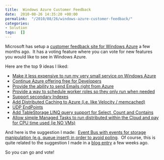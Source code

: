 ```yaml
---
title:  Windows Azure Customer Feedback
date:  2010-08-26 14:35:20 +00:00
permalink:  "/2010/08/26/windows-azure-customer-feedback/"
categories:
- Solution
tags:  []
---
```

<p>Microsoft has setup a <a href="http://www.mygreatwindowsazureidea.com">customer feedback site for Windows Azure</a> a few months ago.&#160; It has a voting feature where you can vote for new features you would like to see in Windows Azure.</p>  <p>Here are the top 9 ideas I liked:</p>  <ul>   <li><a href="http://www.mygreatwindowsazureidea.com/forums/34192-windows-azure-feature-voting/suggestions/392901-make-it-less-expensive-to-run-my-very-small-servic">Make it less expensive to run my very small service on Windows Azure</a></li>    <li><a href="http://www.mygreatwindowsazureidea.com/forums/34192-windows-azure-feature-voting/suggestions/400577-continue-azure-offering-free-for-developers">Continue Azure offering free for Developers</a></li>    <li><a href="http://www.mygreatwindowsazureidea.com/forums/34192-windows-azure-feature-voting/suggestions/396081-provide-the-ability-to-send-emails-right-from-azur">Provide the ability to send Emails right from Azure</a></li>    <li><a href="http://www.mygreatwindowsazureidea.com/forums/34192-windows-azure-feature-voting/suggestions/396309-provide-a-way-to-schedule-worker-roles-so-they-onl">Provide a way to schedule worker roles so they only run when needed</a></li>    <li><a href="http://www.mygreatwindowsazureidea.com/forums/34192-windows-azure-feature-voting/suggestions/396314-support-secondary-indexes">Support secondary Indexes</a></li>    <li><a href="http://www.mygreatwindowsazureidea.com/forums/34192-windows-azure-feature-voting/suggestions/401999-add-distributed-caching-to-azure-i-e-like-veloci">Add Distributed Caching to Azure (i.e. like Velocity / memcached)</a></li>    <li><a href="http://www.mygreatwindowsazureidea.com/forums/34192-windows-azure-feature-voting/suggestions/400782-udp-endpoints">UDP EndPoints</a></li>    <li><a href="http://www.mygreatwindowsazureidea.com/forums/34192-windows-azure-feature-voting/suggestions/415607-add-tablestorage-linq-query-support-for-select-co">Add TableStorage LINQ query support for Select, Count and Contains</a></li>    <li><a href="http://www.mygreatwindowsazureidea.com/forums/34192-windows-azure-feature-voting/suggestions/403596-allow-simple-managed-tasks-to-run-distributed-with">Allow simple Managed Tasks to run distributed within the Cloud and pay for CPU time used (ie NO VMs)</a></li> </ul>  <p>And here is the suggestion I made:&#160; <a href="http://www.mygreatwindowsazureidea.com/forums/34192-windows-azure-feature-voting/suggestions/1016173-event-bus">Event Bus with events for storage manipulation (e.g. queue insert) in order to avoid poling</a>.&#160; Of course, this is quite related to the suggestion I made in a <a href="http://vincentlauzon.wordpress.com/2010/08/04/event-bus-in-windows-azure/">blog entry</a> a few weeks ago.</p>  <p>So you can go and vote!</p>